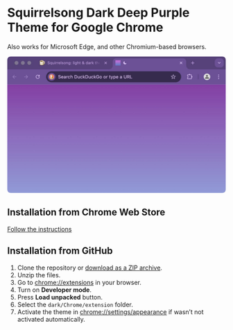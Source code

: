 # Squirrelsong Dark Deep Purple Theme for Google Chrome

Also works for Microsoft Edge, and other Chromium-based browsers.

![Squirrelsong Dark Deep Purple theme](./screenshot.jpg)

## Installation from Chrome Web Store

[Follow the instructions](https://chromewebstore.google.com/detail/squirrelsong-dark-deep-pu/oimeikpbfflafafdppijokbhhldplimj)

## Installation from GitHub

1. Clone the repository or [download as a ZIP archive](https://github.com/sapegin/squirrelsong/archive/refs/heads/master.zip).
2. Unzip the files.
3. Go to [chrome://extensions](chrome://extensions) in your browser.
4. Turn on **Developer mode**.
5. Press **Load unpacked** button.
6. Select the `dark/Chrome/extension` folder.
7. Activate the theme in [chrome://settings/appearance](chrome://settings/appearance) if wasn’t not activated automatically.
